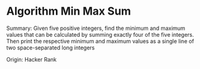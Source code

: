 # Algorithm Min Max Sum

Summary: Given five positive integers, find the minimum and maximum values that can be calculated by summing exactly four of the five integers. Then print the respective minimum and maximum values as a single line of two space-separated long integers

Origin: Hacker Rank